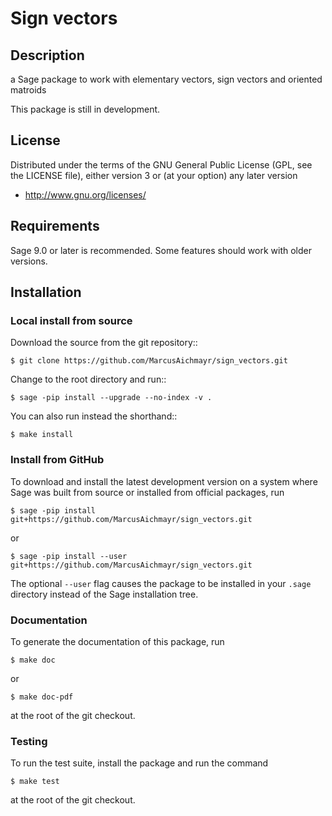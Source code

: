 # Sign vectors

## Description

a Sage package to work with elementary vectors, sign vectors and oriented matroids

This package is still in development.

## License

Distributed under the terms of the GNU General Public License (GPL, see the
LICENSE file), either version 3 or (at your option) any later version

- http://www.gnu.org/licenses/

## Requirements

Sage 9.0 or later is recommended. Some features should work with older versions.

## Installation

### Local install from source

Download the source from the git repository::

    $ git clone https://github.com/MarcusAichmayr/sign_vectors.git

Change to the root directory and run::

    $ sage -pip install --upgrade --no-index -v .

You can also run instead the shorthand::

    $ make install

### Install from GitHub

To download and install the latest development version on a system where Sage
was built from source or installed from official packages, run

    $ sage -pip install git+https://github.com/MarcusAichmayr/sign_vectors.git

or

    $ sage -pip install --user git+https://github.com/MarcusAichmayr/sign_vectors.git

The optional `--user` flag causes the package to be installed in your `.sage` directory instead of the Sage installation tree.

### Documentation

To generate the documentation of this package, run

    $ make doc

or

    $ make doc-pdf

at the root of the git checkout.

### Testing

To run the test suite, install the package and run the command

    $ make test

at the root of the git checkout.
